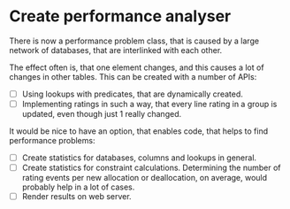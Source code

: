 # Create performance analyser
There is now a performance problem class,
that is caused by a large network of databases,
that are interlinked with each other.

The effect often is,
that one element changes, and this causes a lot of changes in other tables.
This can be created with a number of APIs:
* [ ] Using lookups with predicates, that are dynamically created.
* [ ] Implementing ratings in such a way, that every line rating in a group is updated, even though just 1 really changed.

It would be nice to have an option,
that enables code, that helps to find performance problems:
* [ ] Create statistics for databases, columns and lookups in general.
* [ ] Create statistics for constraint calculations. Determining the number of rating events per new allocation or deallocation, on average, would probably help in a lot of cases.
* [ ] Render results on web server.